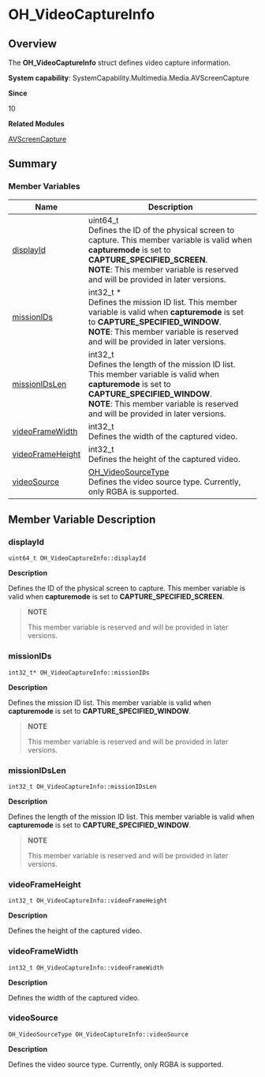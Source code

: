 # OH_VideoCaptureInfo


## Overview

The **OH_VideoCaptureInfo** struct defines video capture information.

**System capability**: SystemCapability.Multimedia.Media.AVScreenCapture

**Since**

10

**Related Modules**

[AVScreenCapture](_a_v_screen_capture.md)


## Summary


### Member Variables

| Name| Description| 
| -------- | -------- |
| [displayId](#displayid) | uint64_t<br>Defines the ID of the physical screen to capture. This member variable is valid when **capturemode** is set to **CAPTURE_SPECIFIED_SCREEN**.<br>**NOTE**: This member variable is reserved and will be provided in later versions.| 
| [missionIDs](#missionids) | int32_t \*<br>Defines the mission ID list. This member variable is valid when **capturemode** is set to **CAPTURE_SPECIFIED_WINDOW**.<br>**NOTE**: This member variable is reserved and will be provided in later versions.| 
| [missionIDsLen](#missionidslen) | int32_t<br>Defines the length of the mission ID list. This member variable is valid when **capturemode** is set to **CAPTURE_SPECIFIED_WINDOW**.<br>**NOTE**: This member variable is reserved and will be provided in later versions.| 
| [videoFrameWidth](#videoframewidth) | int32_t<br>Defines the width of the captured video.| 
| [videoFrameHeight](#videoframeheight) | int32_t<br>Defines the height of the captured video.| 
| [videoSource](#videosource) | [OH_VideoSourceType](_a_v_screen_capture.md#oh_videosourcetype)<br>Defines the video source type. Currently, only RGBA is supported.| 


## Member Variable Description


### displayId

```
uint64_t OH_VideoCaptureInfo::displayId
```

**Description**

Defines the ID of the physical screen to capture. This member variable is valid when **capturemode** is set to **CAPTURE_SPECIFIED_SCREEN**.

> **NOTE**
> 
> This member variable is reserved and will be provided in later versions.


### missionIDs

```
int32_t* OH_VideoCaptureInfo::missionIDs
```

**Description**

Defines the mission ID list. This member variable is valid when **capturemode** is set to **CAPTURE_SPECIFIED_WINDOW**.

> **NOTE**
> 
> This member variable is reserved and will be provided in later versions.

### missionIDsLen

```
int32_t OH_VideoCaptureInfo::missionIDsLen
```

**Description**

Defines the length of the mission ID list. This member variable is valid when **capturemode** is set to **CAPTURE_SPECIFIED_WINDOW**.

> **NOTE**
> 
> This member variable is reserved and will be provided in later versions.


### videoFrameHeight

```
int32_t OH_VideoCaptureInfo::videoFrameHeight
```

**Description**

Defines the height of the captured video.


### videoFrameWidth

```
int32_t OH_VideoCaptureInfo::videoFrameWidth
```

**Description**

Defines the width of the captured video.


### videoSource

```
OH_VideoSourceType OH_VideoCaptureInfo::videoSource
```

**Description**

Defines the video source type. Currently, only RGBA is supported.
